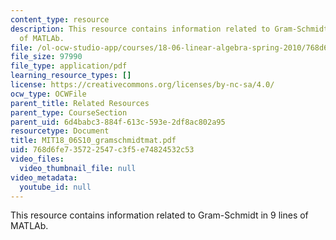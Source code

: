 ```yaml
---
content_type: resource
description: This resource contains information related to Gram-Schmidt in 9 lines
  of MATLAb.
file: /ol-ocw-studio-app/courses/18-06-linear-algebra-spring-2010/768d6fe735722547c3f5e74824532c53_MIT18_06S10_gramschmidtmat.pdf
file_size: 97990
file_type: application/pdf
learning_resource_types: []
license: https://creativecommons.org/licenses/by-nc-sa/4.0/
ocw_type: OCWFile
parent_title: Related Resources
parent_type: CourseSection
parent_uid: 6d4babc3-884f-613c-593e-2df8ac802a95
resourcetype: Document
title: MIT18_06S10_gramschmidtmat.pdf
uid: 768d6fe7-3572-2547-c3f5-e74824532c53
video_files:
  video_thumbnail_file: null
video_metadata:
  youtube_id: null
---
```

This resource contains information related to Gram-Schmidt in 9 lines of MATLAb.